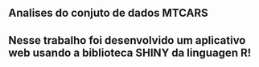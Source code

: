 <H2 color='blue'>Analises do conjuto de dados MTCARS<H2>

<p>Nesse trabalho foi desenvolvido um aplicativo web usando a biblioteca SHINY da linguagen R!<p>